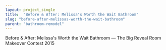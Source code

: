 ```yaml
---
layout: project_single
title:  "Before & After: Melissa's Worth the Wait Bathroom"
slug: "before-after-melissas-worth-the-wait-bathroom"
parent: "bathroom-remodel"
---
```

Before & After: Melissa's Worth the Wait Bathroom — The Big Reveal Room Makeover Contest 2015
